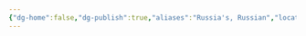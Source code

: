 ```yaml
---
{"dg-home":false,"dg-publish":true,"aliases":"Russia's, Russian","locations":null,"tag":null,"date":null,"title":"Russia","permalink":"/russia/","dgHomeLink":true,"dgPassFrontmatter":true}
---
```


